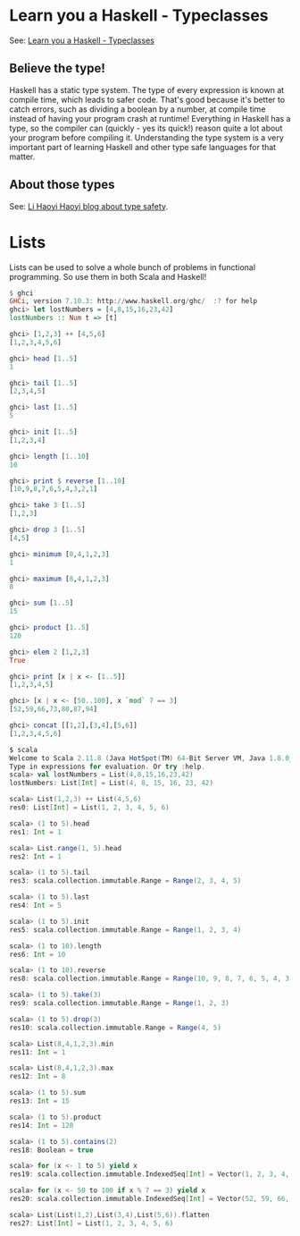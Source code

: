 # Learn you a Haskell - Typeclasses
See: [Learn you a Haskell - Typeclasses](http://learnyouahaskell.com/types-and-typeclasses)

## Believe the type!
Haskell has a static type system. The type of every expression is known at compile time, which leads to safer code. That's good because it's better to 
catch errors, such as dividing a boolean by a number, at compile time instead of having your program crash at runtime! 
Everything in Haskell has a type, so the compiler can (quickly - yes its quick!) reason quite a lot about your program before compiling it.
Understanding the type system is a very important part of learning Haskell and other type safe languages for that matter.  

## About those types
See: [Li Haoyi Haoyi blog about type safety](http://www.lihaoyi.com/post/StrategicScalaStylePracticalTypeSafety.html).

# Lists
Lists can be used to solve a whole bunch of problems in functional programming. So use them in both Scala and Haskell!

```haskell
$ ghci
GHCi, version 7.10.3: http://www.haskell.org/ghc/  :? for help
ghci> let lostNumbers = [4,8,15,16,23,42]
lostNumbers :: Num t => [t]

ghci> [1,2,3] ++ [4,5,6]
[1,2,3,4,5,6]

ghci> head [1..5]
1

ghci> tail [1..5]
[2,3,4,5]

ghci> last [1..5]
5

ghci> init [1..5]
[1,2,3,4]

ghci> length [1..10]
10

ghci> print $ reverse [1..10]
[10,9,8,7,6,5,4,3,2,1]

ghci> take 3 [1..5]
[1,2,3]

ghci> drop 3 [1..5]
[4,5]

ghci> minimum [8,4,1,2,3]
1

ghci> maximum [8,4,1,2,3]
8

ghci> sum [1..5]
15

ghci> product [1..5]
120

ghci> elem 2 [1,2,3]
True

ghci> print [x | x <- [1..5]]
[1,2,3,4,5]

ghci> [x | x <- [50..100], x `mod` 7 == 3]
[52,59,66,73,80,87,94]

ghci> concat [[1,2],[3,4],[5,6]]
[1,2,3,4,5,6]
```

```scala
$ scala
Welcome to Scala 2.11.8 (Java HotSpot(TM) 64-Bit Server VM, Java 1.8.0_77).
Type in expressions for evaluation. Or try :help.
scala> val lostNumbers = List(4,8,15,16,23,42)
lostNumbers: List[Int] = List(4, 8, 15, 16, 23, 42)

scala> List(1,2,3) ++ List(4,5,6)
res0: List[Int] = List(1, 2, 3, 4, 5, 6)

scala> (1 to 5).head
res1: Int = 1

scala> List.range(1, 5).head
res2: Int = 1

scala> (1 to 5).tail
res3: scala.collection.immutable.Range = Range(2, 3, 4, 5)

scala> (1 to 5).last
res4: Int = 5

scala> (1 to 5).init
res5: scala.collection.immutable.Range = Range(1, 2, 3, 4)

scala> (1 to 10).length
res6: Int = 10

scala> (1 to 10).reverse
res8: scala.collection.immutable.Range = Range(10, 9, 8, 7, 6, 5, 4, 3, 2, 1)

scala> (1 to 5).take(3)
res9: scala.collection.immutable.Range = Range(1, 2, 3)

scala> (1 to 5).drop(3)
res10: scala.collection.immutable.Range = Range(4, 5)

scala> List(8,4,1,2,3).min
res11: Int = 1

scala> List(8,4,1,2,3).max
res12: Int = 8

scala> (1 to 5).sum
res13: Int = 15

scala> (1 to 5).product
res14: Int = 120

scala> (1 to 5).contains(2)
res18: Boolean = true

scala> for (x <- 1 to 5) yield x
res19: scala.collection.immutable.IndexedSeq[Int] = Vector(1, 2, 3, 4, 5)

scala> for (x <- 50 to 100 if x % 7 == 3) yield x
res20: scala.collection.immutable.IndexedSeq[Int] = Vector(52, 59, 66, 73, 80, 87, 94)

scala> List(List(1,2),List(3,4),List(5,6)).flatten
res27: List[Int] = List(1, 2, 3, 4, 5, 6)
```